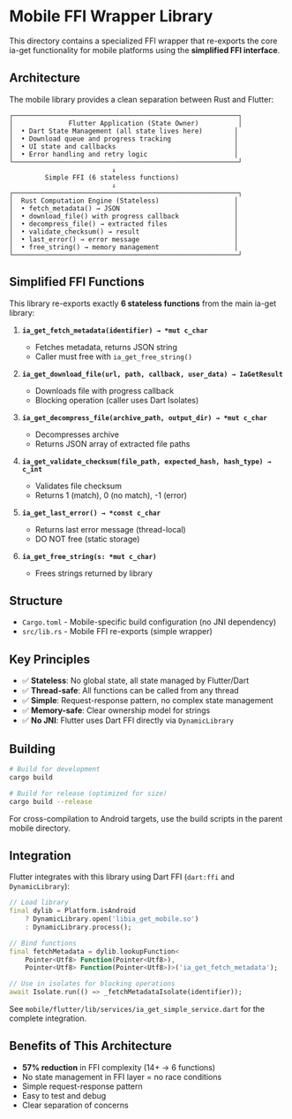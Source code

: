 # Mobile FFI Wrapper Library

This directory contains a specialized FFI wrapper that re-exports the core ia-get functionality for mobile platforms using the **simplified FFI interface**.

## Architecture

The mobile library provides a clean separation between Rust and Flutter:

```
┌─────────────────────────────────────────────────────────┐
│              Flutter Application (State Owner)          │
│  • Dart State Management (all state lives here)        │
│  • Download queue and progress tracking                │
│  • UI state and callbacks                              │
│  • Error handling and retry logic                      │
└─────────────────────────────────────────────────────────┘
                          ↓
         Simple FFI (6 stateless functions)
                          ↓
┌─────────────────────────────────────────────────────────┐
│  Rust Computation Engine (Stateless)                   │
│  • fetch_metadata() → JSON                             │
│  • download_file() with progress callback              │
│  • decompress_file() → extracted files                 │
│  • validate_checksum() → result                        │
│  • last_error() → error message                        │
│  • free_string() → memory management                   │
└─────────────────────────────────────────────────────────┘
```

## Simplified FFI Functions

This library re-exports exactly **6 stateless functions** from the main ia-get library:

1. **`ia_get_fetch_metadata(identifier) → *mut c_char`**
   - Fetches metadata, returns JSON string
   - Caller must free with `ia_get_free_string()`

2. **`ia_get_download_file(url, path, callback, user_data) → IaGetResult`**
   - Downloads file with progress callback
   - Blocking operation (caller uses Dart Isolates)

3. **`ia_get_decompress_file(archive_path, output_dir) → *mut c_char`**
   - Decompresses archive
   - Returns JSON array of extracted file paths

4. **`ia_get_validate_checksum(file_path, expected_hash, hash_type) → c_int`**
   - Validates file checksum
   - Returns 1 (match), 0 (no match), -1 (error)

5. **`ia_get_last_error() → *const c_char`**
   - Returns last error message (thread-local)
   - DO NOT free (static storage)

6. **`ia_get_free_string(s: *mut c_char)`**
   - Frees strings returned by library

## Structure

- `Cargo.toml` - Mobile-specific build configuration (no JNI dependency)
- `src/lib.rs` - Mobile FFI re-exports (simple wrapper)

## Key Principles

- ✅ **Stateless**: No global state, all state managed by Flutter/Dart
- ✅ **Thread-safe**: All functions can be called from any thread
- ✅ **Simple**: Request-response pattern, no complex state management
- ✅ **Memory-safe**: Clear ownership model for strings
- ✅ **No JNI**: Flutter uses Dart FFI directly via `DynamicLibrary`

## Building

```bash
# Build for development
cargo build

# Build for release (optimized for size)
cargo build --release
```

For cross-compilation to Android targets, use the build scripts in the parent mobile directory.

## Integration

Flutter integrates with this library using Dart FFI (`dart:ffi` and `DynamicLibrary`):

```dart
// Load library
final dylib = Platform.isAndroid
    ? DynamicLibrary.open('libia_get_mobile.so')
    : DynamicLibrary.process();

// Bind functions
final fetchMetadata = dylib.lookupFunction<
    Pointer<Utf8> Function(Pointer<Utf8>),
    Pointer<Utf8> Function(Pointer<Utf8>)>('ia_get_fetch_metadata');

// Use in isolates for blocking operations
await Isolate.run(() => _fetchMetadataIsolate(identifier));
```

See `mobile/flutter/lib/services/ia_get_simple_service.dart` for the complete integration.

## Benefits of This Architecture

- **57% reduction** in FFI complexity (14+ → 6 functions)
- No state management in FFI layer = no race conditions
- Simple request-response pattern
- Easy to test and debug
- Clear separation of concerns
